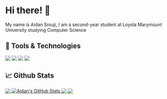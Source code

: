 # Hi there! 👋

My name is Aidan Srouji, I am a second-year student at Loyola Marymount University studying Computer Science

## 🔧 Tools & Technologies

![](https://img.shields.io/badge/OS-Windows-informational?style=flat&logo=windows&logoColor=white&color=c63f79)
![](https://img.shields.io/badge/Editor-VSCode-informational?style=flat&logo=vscode&logoColor=white&color=c63f79)
![](https://img.shields.io/badge/Code-JavaScript-informational?style=flat&logo=javascript&logoColor=white&color=c63f79)
![](https://img.shields.io/badge/Code-Java-informational?style=flat&logo=java&logoColor=white&color=c63f79)

## 📈 Github Stats

<a href="https://github.com/asrouji/asrouji">
  <img align="center" src="https://github-readme-stats.vercel.app/api/top-langs/?username=asrouji&theme=radical&langs_count=3" />
</a>
<a href="https://github.com/asrouji/asrouji">
  <img align="center" src="https://github-readme-stats.vercel.app/api?username=asrouji&show_icons=true&line_height=27&count_private=true&theme=radical" alt="Aidan's GitHub Stats" />
</a>

<a href="https://github.com/asrouji/LMU">
  <img align="center" src="https://github-readme-stats.vercel.app/api/pin/?username=asrouji&repo=LMU&theme=radical" />
</a>


<a href="https://github.com/asrouji/zombies-among-us">
  <img align="center" src="https://github-readme-stats.vercel.app/api/pin/?username=asrouji&repo=zombies-among-us&theme=radical" />
</a>

